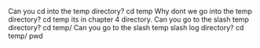 Can you cd into the temp directory? cd temp
Why dont we go into the temp directory? cd temp its in chapter 4 directory.
Can you go to the slash temp directory? cd temp/
Can you go to the slash temp slash log directory? cd temp/ pwd


